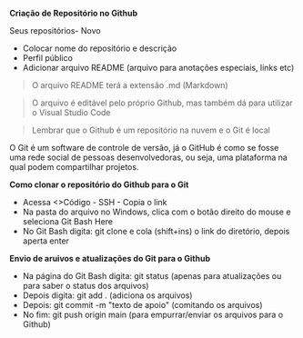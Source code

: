 **Criação de Repositório no Github**

Seus repositórios- Novo
 - Colocar nome do repositório e descrição
 - Perfil público
 - Adicionar arquivo README (arquivo para anotações especiais, links etc)

 > O arquivo README terá a extensão .md (Markdown)

 > O arquivo é editável pelo próprio Github, mas também dá para utilizar o Visual Studio Code

 > Lembrar que o Github é um repositório na nuvem e o Git é local

 O Git é um software de controle de versão, já o GitHub é como se fosse uma rede social de pessoas desenvolvedoras, ou seja, uma plataforma na qual podem compartilhar projetos.

**Como clonar o repositório do Github para o Git**

- Acessa <>Código - SSH - Copia o link
- Na pasta do arquivo no Windows, clica com o botão direito do mouse e seleciona Git Bash Here
- No Git Bash digita: git clone e cola (shift+ins) o link do diretório, depois aperta enter

**Envio de aruivos e atualizações do Git para o Github**

- Na página do Git Bash digita: git status (apenas para atualizações ou para saber o status dos arquivos)
- Depois digita: git add . (adiciona os arquivos)
- Depois: git commit -m "texto de apoio" (comitando os arquivos)
- No fim: git push origin main (para empurrar/enviar os arquivos para o Github)